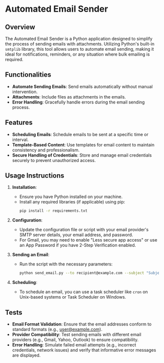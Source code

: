 # Automated Email Sender

## **Overview**
The Automated Email Sender is a Python application designed to simplify the process of sending emails with attachments. Utilizing Python's built-in `smtplib` library, this tool allows users to automate email sending, making it ideal for notifications, reminders, or any situation where bulk emailing is required.

## **Functionalities**
- **Automate Sending Emails**: Send emails automatically without manual intervention.
- **Attachments**: Include files as attachments in the emails.
- **Error Handling**: Gracefully handle errors during the email sending process.

## **Features**
- **Scheduling Emails**: Schedule emails to be sent at a specific time or interval.
- **Template-Based Content**: Use templates for email content to maintain consistency and professionalism.
- **Secure Handling of Credentials**: Store and manage email credentials securely to prevent unauthorized access.

## **Usage Instructions**
1. **Installation**:
   - Ensure you have Python installed on your machine.
   - Install any required libraries (if applicable) using pip:
     ```bash
     pip install -r requirements.txt
     ```

2. **Configuration**:
   - Update the configuration file or script with your email provider's SMTP server details, your email address, and password.
   - For Gmail, you may need to enable "Less secure app access" or use an App Password if you have 2-Step Verification enabled.

3. **Sending an Email**:
   - Run the script with the necessary parameters:
     ```bash
     python send_email.py --to recipient@example.com --subject "Subject Here" --body "Email body here" --attachment "path/to/file"
     ```

4. **Scheduling**:
   - To schedule an email, you can use a task scheduler like `cron` on Unix-based systems or Task Scheduler on Windows.

## **Tests**
- **Email Format Validation**: Ensure that the email addresses conform to standard formats (e.g., user@example.com).
- **Provider Compatibility**: Test sending emails with different email providers (e.g., Gmail, Yahoo, Outlook) to ensure compatibility.
- **Error Handling**: Simulate failed email attempts (e.g., incorrect credentials, network issues) and verify that informative error messages are displayed.